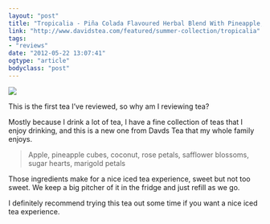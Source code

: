 ```yaml
---
layout: "post"
title: "Tropicalia - Piña Colada Flavoured Herbal Blend With Pineapple, Coconut And Little Sugar Hearts"
link: "http://www.davidstea.com/featured/summer-collection/tropicalia"
tags: 
- "reviews"
date: "2012-05-22 13:07:41"
ogtype: "article"
bodyclass: "post"
---
```


![](http://cdn.rogerstringer.com/media/tropicalia.png)

This is the first tea I’ve reviewed, so why am I reviewing tea?

Mostly because I drink a lot of tea, I have a fine collection of teas that I enjoy drinking, and this is a new one from Davds Tea that my whole family enjoys.

> Apple, pineapple cubes, coconut, rose petals, safflower blossoms, sugar hearts, marigold petals

Those ingredients make for a nice iced tea experience, sweet but not too sweet. We keep a big pitcher of it in the fridge and just refill as we go.

I definitely recommend trying this tea out some time if you want a nice iced tea experience.